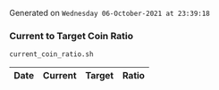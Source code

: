 Generated on `Wednesday 06-October-2021 at 23:39:18`

### Current to Target Coin Ratio
`current_coin_ratio.sh`

Date|Current|Target|Ratio
---|---|---|---
